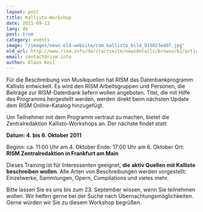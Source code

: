 ```yaml
---
layout: post
title: Kallisto-Workshop
date: 2011-09-13
lang: de
post: true
category: events
image: "/images/news-old-website/csm_kallisto_bild_915023e407.jpg"
old_url: http://www.rism.info/de/startseite/newsdetails/browse/62/article/64/workshop-on-kallisto.html
email: contact@rism.info
author: Klaus Keil
---
```


Für die Beschreibung von Musikquellen hat RISM das Datenbankprogramm Kallisto entwickelt. Es wird den RISM Arbeitsgruppen und Personen, die Beiträge zur RISM-Datenbank liefern wollen angeboten. Titel, die mit Hilfe des Programms hergestellt werden, werden direkt beim nächsten Update dem RISM Online-Katalog hinzugefügt.

Um Teilnehmer mit dem Programm vertraut zu machen, bietet die Zentralredaktion Kallisto-Workshops an. Der nächste findet statt:

**Datum: 4. bis 6. Oktober 2011**

Beginn: ca. 11:00 Uhr am 4. Oktober
Ende: 17:00 Uhr am 6. Oktober
Ort: **RISM Zentralredaktion in Frankfurt am Main**

Dieses Training ist für Interessenten geeignet, **die aktiv Quellen mit Kallisto beschreiben wollen**. Alle Arten von Beschreibungen werden vorgestellt: Einzelwerke, Sammlungen, Opern, Compilations und vieles mehr.

Bitte lassen Sie es uns bis zum 23. September wissen, wenn Sie teilnehmen wollen.
Wir helfen gerne bei der Suche nach Übernachtungsmöglichkeiten.
Gerne würden wir Sie zu diesem Workshop begrüßen.